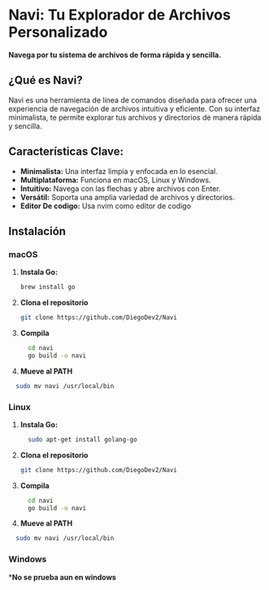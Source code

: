 # Navi: Tu Explorador de Archivos Personalizado 

**Navega por tu sistema de archivos de forma rápida y sencilla.**



## ¿Qué es Navi?
Navi es una herramienta de línea de comandos diseñada para ofrecer una experiencia de navegación de archivos intuitiva y eficiente. Con su interfaz minimalista, te permite explorar tus archivos y directorios de manera rápida y sencilla.

## Características Clave:
* **Minimalista:** Una interfaz limpia y enfocada en lo esencial.
* **Multiplataforma:** Funciona en macOS, Linux y Windows.
* **Intuitivo:** Navega con las flechas y abre archivos con Enter.
* **Versátil:** Soporta una amplia variedad de archivos y directorios.
* **Editor De codigo:** Usa nvim como editor de codigo
## Instalación
### macOS
1. **Instala Go:**
   ```bash
   brew install go
   ```
2. **Clona el repositorio**
   ```bash
   git clone https://github.com/DiegoDev2/Navi
   ```
3. **Compila**
   ```bash
     cd navi
     go build -o navi
   ```
4.  **Mueve al PATH**
   ```bash
     sudo mv navi /usr/local/bin
  ```
### Linux

1. **Instala Go:**
   ```bash
     sudo apt-get install golang-go
   ```
2. **Clona el repositorio**
   ```bash
   git clone https://github.com/DiegoDev2/Navi
   ```
3. **Compila**
   ```bash
     cd navi
     go build -o navi
   ```
4.  **Mueve al PATH**
   ```bash
     sudo mv navi /usr/local/bin
  ```

### Windows 
***No se prueba aun en windows**
